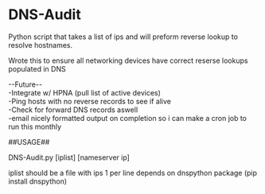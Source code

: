 # DNS-Audit
Python script that takes a list of ips and will preform reverse lookup to resolve hostnames.

Wrote this to ensure all networking devices have correct reserse lookups populated in DNS

--Future--  
-Integrate w/ HPNA (pull list of active devices)  
-Ping hosts with no reverse records to see if alive  
-Check for forward DNS records aswell  
-email nicely formatted output on completion so i can make a cron job to run this monthly  






##USAGE##

DNS-Audit.py [iplist] [nameserver ip]

iplist should be a file with ips 1 per line
depends on dnspython package (pip install dnspython)

